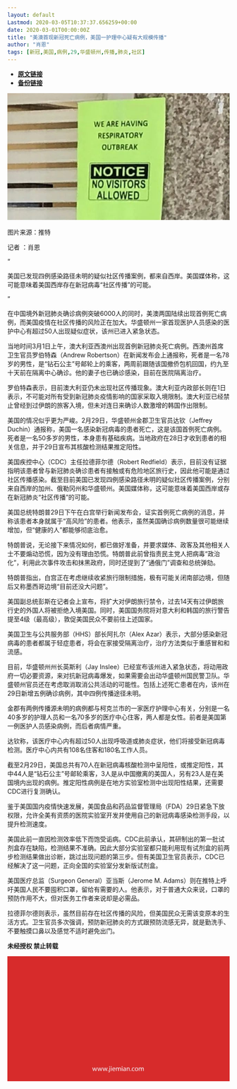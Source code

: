 ```yaml
---
layout: default
Lastmod: 2020-03-05T10:37:37.656259+00:00
date: 2020-03-01T00:00:00Z
title: "美澳首现新冠死亡病例，美国一护理中心疑有大规模传播"
author: "肖恩"
tags: [新冠,美国,病例,29,华盛顿州,传播,肺炎,社区]
---
```


* [**原文链接**](https://mp.weixin.qq.com/s/R0Ujn94DtZ-B7pmyNLPIkg)
* [**备份链接**](http://archive.today/CGMNs)


![](/images/post/a11a056c9b630b63a964146a8808a492.jpg)

图片来源：推特

记者 ：肖恩

“

  

美国已发现四例感染路径未明的疑似社区传播案例，都来自西岸。美国媒体称，这可能意味着美国西岸存在新冠病毒“社区传播”的可能。

  

”

在中国境外新冠肺炎确诊病例突破6000人的同时，美澳两国陆续出现首例死亡病例，而美国疫情在社区传播的风险正在加大。华盛顿州一家首现医护人员感染的医护中心有超过50人出现疑似症状，该州已进入紧急状态。  

当地时间3月1日上午，澳大利亚西澳州出现首例新冠肺炎死亡病例。西澳州首席卫生官员罗伯特森（Andrew Robertson）在新闻发布会上通报称，死者是一名78岁的男性，是“钻石公主”号邮轮上的乘客，两周前跟随该国撤侨包机回国，约九至十天前在隔离中心确诊。他的妻子也已确诊感染，目前在医院隔离治疗。

罗伯特森表示，目前澳大利亚仍未出现社区传播现象。澳大利亚内政部长则在1日表示，不可能对所有受到新冠肺炎疫情影响的国家采取入境限制。澳大利亚已经禁止曾经到过伊朗的旅客入境，但未对连日来确诊人数激增的韩国作出限制。

美国的情况似乎更为严峻。2月29日，华盛顿州金郡卫生官员达钦（Jeffrey Duchin）通报称，美国一名感染新冠病毒的患者死亡，这是该国首例死亡病例。死者是一名50多岁的男性，本身患有基础疾病。当地政府在28日才收到患者的相关信息，并于29日宣布其核酸检测结果推定阳性。

美国疾控中心（CDC）主任拉德菲尔德（Robert Redfield）表示，目前没有证据指明该患者曾与新冠肺炎确诊患者有接触或有危险地区旅行史，因此他可能是通过社区传播感染。截至目前美国已发现四例感染路径未明的疑似社区传播案例，分别来自西岸的加州、俄勒冈州和华盛顿州。美国媒体称，这可能意味着美国西岸或存在新冠肺炎“社区传播”的可能。

美国总统特朗普29日下午在白宫举行新闻发布会，证实首例死亡病例的消息，并称该患者本身就属于“高风险”的患者。他表示，虽然美国确诊病例数量很可能继续增加，但“健康的人”都能够彻底治愈。

特朗普说，无论接下来情况如何，都已做好准备，并要求媒体、政客及其他相关人士不要煽动恐慌，因为没有理由恐慌。特朗普此前曾指责民主党人把病毒“政治化”，利用此次事件攻击和抹黑政府，同时还提到了“通俄门”调查和总统弹劾。

特朗普指出，白宫正在考虑继续收紧旅行限制措施，极有可能关闭南部边境，但随后又称墨西哥边境“目前还没大问题”。

美国副总统彭斯在记者会上宣布，将扩大对伊朗旅行禁令，过去14天有过伊朗旅行史的外国人将被拒绝入境美国。同时，美国国务院将对意大利和韩国的旅行警告提至4级（最高级），敦促美国民众不要前往上述国家。

美国卫生与公共服务部（HHS）部长阿扎尔（Alex Azar）表示，大部分感染新冠病毒的患者都属于轻症患者，将会在家接受隔离治疗，治疗方法类似于重感冒和和流感。

目前，华盛顿州州长英斯利（Jay Inslee）已经宣布该州进入紧急状态，将动用政府一切必要资源，来对抗新冠病毒爆发，如果需要会出动华盛顿州国民警卫队。华盛顿州官员还在考虑取消取消公共活动的可能性。包括上述死亡患者在内，该州在29日新增五例确诊病例，其中四例传播途径未明。

金郡有两例传播源未明的病例都与柯克兰市的一家医疗护理中心有关，分别是一名40多岁的护理人员和一名70多岁的医疗中心住客，两人都是女性。前者是美国第一例医护人员感染病例，而后者病情严重。

达钦称，该医疗中心内有超过50人出现呼吸道或肺炎症状，他们将接受新冠病毒检测。医疗中心内共有108名住客和180名工作人员。

截至2月29日，美国总共有70人在新冠病毒核酸检测中呈阳性，或推定阳性，其中44人是“钻石公主”号邮轮乘客，3人是从中国撤离的美国人，另有23人是在美国境内出现的病例。推定阳性病例是在地方实验室检测中出现阳性结果，还需要CDC进行复测确认。

鉴于美国国内疫情快速发展，美国食品和药品监督管理局（FDA）29日紧急下放权限，允许全美有资质的医院实验室开发并使用自己的新冠病毒感染检测手段，以提升检测速度。

美国此前一直因检测效率低下而饱受诟病。CDC此前承认，其研制出的第一批试剂盒存在缺陷，检测结果不准确。因此大部分实验室都只能利用现有试剂盒的前两步检测结果做出诊断，跳过出现问题的第三步。但有美国卫生官员表示，CDC已经解决了这一问题，正向全国的实验室分发新版试剂盒。

美国医疗总监（Surgeon General）亚当斯（Jerome M. Adams）则在推特上呼吁美国人民不要囤积口罩，留给有需要的人。他表示，对于普通大众来说，口罩的预防作用不大，但对医务工作者来说却是必需品。

拉德菲尔德则表示，虽然目前存在社区传播的风险，但美国民众无需该变原本的生活方式。卫生官员多次强调，预防新冠肺炎的方式跟预防流感无异，就是勤洗手、不要触摸口鼻以及感觉不适时避免出门。

  

**未经授权 禁止转载**

  

  

![](/images/post/3ef9527fd7edfb43b0c70486c7a956af.jpg)

